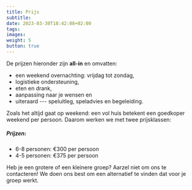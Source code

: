 ```yaml
---
title: Prijs
subtitle:
date: 2023-03-30T18:42:08+02:00
tags:
images:
weight: 5
button: true
---
```


De prijzen hieronder zijn **all-in** en omvatten:

- een weekend overnachting: vrijdag tot zondag,
- logistieke ondersteuning,
- eten en drank,
- aanpassing naar je wensen en
- uiteraard --- speluitleg, speladvies en begeleiding.

<!--more-->

Zoals het altijd gaat op weekend: een vol huis betekent een goedkoper weekend per persoon. Daarom werken we met twee prijsklassen:

##### Prijzen:

* 6-8 personen: €300 per persoon
* 4-5 personen: €375 per persoon

Heb je een grotere of een kleinere groep? Aarzel niet om ons te contacteren! We doen ons best om een alternatief te vinden dat voor je groep werkt.
